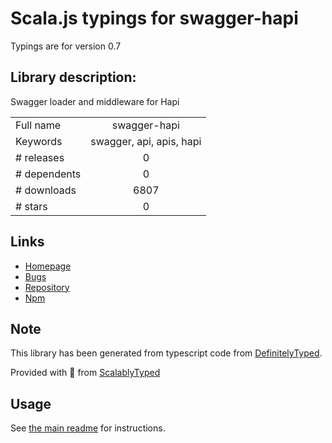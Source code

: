 
# Scala.js typings for swagger-hapi

Typings are for version 0.7

## Library description:
Swagger loader and middleware for Hapi

|                    |                 |
| ------------------ | :-------------: |
| Full name          | swagger-hapi |
| Keywords           | swagger, api, apis, hapi |
| # releases         | 0 |
| # dependents       | 0 |
| # downloads        | 6807 |
| # stars            | 0 |

## Links
- [Homepage](https://github.com/apigee-127/swagger-hapi#readme)
- [Bugs](https://github.com/apigee-127/swagger-hapi/issues)
- [Repository](https://github.com/apigee-127/swagger-hapi)
- [Npm](https://www.npmjs.com/package/swagger-hapi)
    


## Note
This library has been generated from typescript code from [DefinitelyTyped](https://definitelytyped.org).

Provided with :purple_heart: from [ScalablyTyped](https://github.com/oyvindberg/ScalablyTyped)

## Usage
See [the main readme](../../readme.md) for instructions.


